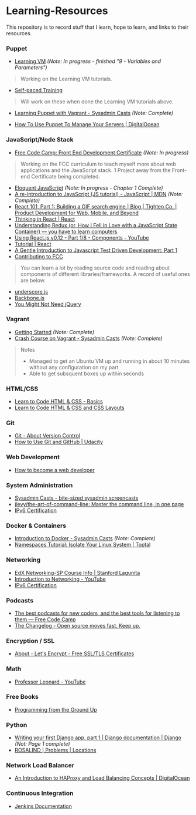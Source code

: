 # Learning-Resources
This repository is to record stuff that I learn, hope to learn, and links to their resources.

### Puppet
- [Learning VM](https://learn.puppet.com/) *(Note: In progress - finished "9 - Variables and Parameters")*

> Working on the Learning VM tutorials.

- [Self-paced Training](https://learn.puppet.com/category/self-paced-training)

>Will work on these when done the Learning VM tutorials above.

- [Learning Puppet with Vagrant - Sysadmin Casts](https://sysadmincasts.com/episodes/8-learning-puppet-with-vagrant) *(Note: Complete)*

- [How To Use Puppet To Manage Your Servers | DigitalOcean](https://www.digitalocean.com/community/tutorial_series/how-to-use-puppet-to-manage-your-servers-2)

### JavaScript/Node Stack
- [Free Code Camp: Front End Development Certificate](www.freecodecamp.com) *(Note: In progress)*
 
>Working on the FCC curriculum to teach myself more about web applications and the JavaScript stack. 1 Project away from the Front-end Certificate being completed.

- [Eloquent JavaScript](http://eloquentjavascript.net/) *(Note: In progress - Chapter 1 Complete)*
- [A re-introduction to JavaScript (JS tutorial) - JavaScript | MDN](https://developer.mozilla.org/en-US/docs/Web/JavaScript/A_re-introduction_to_JavaScript) *(Note: Complete)*
- [React 101, Part 1: Building a GIF search engine | Blog | Tighten Co. | Product Development for Web, Mobile, and Beyond](http://blog.tighten.co/react-101-building-a-gif-search-engine)
- [Thinking in React | React](https://facebook.github.io/react/docs/thinking-in-react.html)
- [Understanding Redux (or, How I Fell in Love with a JavaScript State Container) — you have to learn computers](http://www.youhavetolearncomputers.com/blog/2015/9/15/a-conceptual-overview-of-redux-or-how-i-fell-in-love-with-a-javascript-state-container)
- [Using React.js v0.12 - Part 1/8 - Components - YouTube](https://www.youtube.com/watch?v=N98ACjjJABw)
- [Tutorial | React](https://facebook.github.io/react/docs/tutorial.html)
- [A Gentle Introduction to Javascript Test Driven Development: Part 1](http://jrsinclair.com/articles/2016/gentle-introduction-to-javascript-tdd-intro/)
- [Contributing to FCC](https://github.com/FreeCodeCamp/FreeCodeCamp/blob/staging/CONTRIBUTING.md)
 
> You can learn a lot by reading source code and reading about components of different libraries/frameworks. A record of useful ones are below.
- [underscore.js](http://underscorejs.org/docs/underscore.html)
- [Backbone.js](http://backbonejs.org/)
- [You Might Not Need jQuery](http://youmightnotneedjquery.com/)

### Vagrant
- [Getting Started](https://www.vagrantup.com/docs/getting-started/) *(Note: Complete)*
- [Crash Course on Vagrant - Sysadmin Casts](https://sysadmincasts.com/episodes/42-crash-course-on-vagrant-revised) *(Note: Complete)*

> Notes
> - Managed to get an Ubuntu VM up and running in about 10 minutes without any configuration on my part
> - Able to get subsquent boxes up within seconds

### HTML/CSS
- [Learn to Code HTML & CSS - Basics](http://learn.shayhowe.com/html-css/)
- [Learn to Code HTML & CSS and CSS Layouts](http://learn.shayhowe.com/)

### Git
- [Git - About Version Control](https://git-scm.com/book/en/v2/Getting-Started-About-Version-Control)
- [How to Use Git and GitHub | Udacity](https://www.udacity.com/course/how-to-use-git-and-github--ud775)

### Web Development
- [How to become a web developer](http://aestheticio.com/how-to-become-a-web-developer-part-1/)

### System Administration
- [Sysadmin Casts - bite-sized sysadmin screencasts](https://sysadmincasts.com/)
- [jlevy/the-art-of-command-line: Master the command line, in one page](https://github.com/jlevy/the-art-of-command-line)
- [IPv6 Certification](https://ipv6.he.net/certification/)

### Docker & Containers
- [Introduction to Docker - Sysadmin Casts](https://sysadmincasts.com/episodes/31-introduction-to-docker) *(Note: Complete)*
- [Namespaces Tutorial: Isolate Your Linux System | Toptal](https://www.toptal.com/linux/separation-anxiety-isolating-your-system-with-linux-namespaces)

### Networking

- [EdX Networking-SP Course Info | Stanford Lagunita](https://lagunita.stanford.edu/courses/Engineering/Networking-SP/SelfPaced/)
- [Introduction to Networking - YouTube](https://www.youtube.com/watch?v=rL8RSFQG8do&feature=youtu.be)
- [IPv6 Certification](https://ipv6.he.net/certification/)

### Podcasts

- [The best podcasts for new coders, and the best tools for listening to them — Free Code Camp](https://medium.freecodecamp.com/the-best-podcasts-for-new-coders-and-the-best-tools-for-listening-to-them-df393b1c8dc#.q4tmalgdl)
- [The Changelog - Open source moves fast. Keep up.](https://changelog.com/)

### Encryption / SSL

- [About - Let's Encrypt - Free SSL/TLS Certificates](https://letsencrypt.org/about/)

### Math

- [Professor Leonard - YouTube](https://www.youtube.com/channel/UCoHhuummRZaIVX7bD4t2czg)

### Free Books
- [Programming from the Ground Up](http://download-mirror.savannah.gnu.org/releases/pgubook/ProgrammingGroundUp-1-0-booksize.pdf)

### Python
- [Writing your first Django app, part 1 | Django documentation | Django](https://docs.djangoproject.com/en/1.9/intro/tutorial01/) *(Not: Page 1 complete)*
- [ROSALIND | Problems | Locations](http://rosalind.info/problems/locations/)

### Network Load Balancer
- [An Introduction to HAProxy and Load Balancing Concepts | DigitalOcean](https://www.digitalocean.com/community/tutorials/an-introduction-to-haproxy-and-load-balancing-concepts)

### Continuous Integration
- [Jenkins Documentation](https://jenkins.io/doc/)